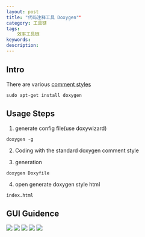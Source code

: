 ```yaml
---
layout: post
title: "代码注释工具 Doxygen""
category: 工具链
tags:
    效率工具链
keywords:
description:
---
```



## Intro
There are various [comment styles](http://rigaux.org/language-study/syntax-across-languages/Vrs.html#VrsCmmnt)

```
sudo apt-get install doxygen

```


## Usage Steps
1. generate config file(use doxywizard)
```
doxygen -g
```
2. Coding with the standard doxygen comment style

3. generation
```
doxygen Doxyfile
```
4. open generate doxygen style html
```
index.html
```

## GUI Guidence
![]({{site.zhehua.images}}/Toolchain/Doxygen/doxygen_config1.png)
![]({{site.zhehua.images}}/Toolchain/Doxygen/doxygen_config2.png)
![]({{site.zhehua.images}}/Toolchain/Doxygen/doxygen_config3.png)
![]({{site.zhehua.images}}/Toolchain/Doxygen/doxygen_config4.png)
![]({{site.zhehua.images}}/Toolchain/Doxygen/doxygen_config5.png)


